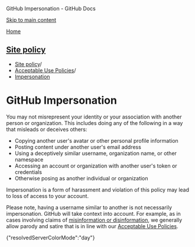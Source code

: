 GitHub Impersonation - GitHub Docs

[Skip to main content](#main-content)

[Home](/en)

[Site policy](/en/site-policy)
----------

* [Site policy](/en/site-policy)/
* [Acceptable Use Policies](/en/site-policy/acceptable-use-policies)/
* [Impersonation](/en/site-policy/acceptable-use-policies/github-impersonation)

GitHub Impersonation
==========

You may not misrepresent your identity or your association with another person or organization. This includes doing any of the following in a way that misleads or deceives others:

* Copying another user's avatar or other personal profile information
* Posting content under another user's email address
* Using a deceptively similar username, organization name, or other namespace
* Accessing an account or organization with another user's token or credentials
* Otherwise posing as another individual or organization

Impersonation is a form of harassment and violation of this policy may lead to loss of access to your account.

Please note, having a username similar to another is not necessarily impersonation. GitHub will take context into account. For example, as in cases involving claims of [misinformation or disinformation](/en/site-policy/acceptable-use-policies/github-misinformation-and-disinformation), we generally allow parody and satire that is in line with our [Acceptable Use Policies](/en/site-policy/acceptable-use-policies/github-acceptable-use-policies).

{"resolvedServerColorMode":"day"}
